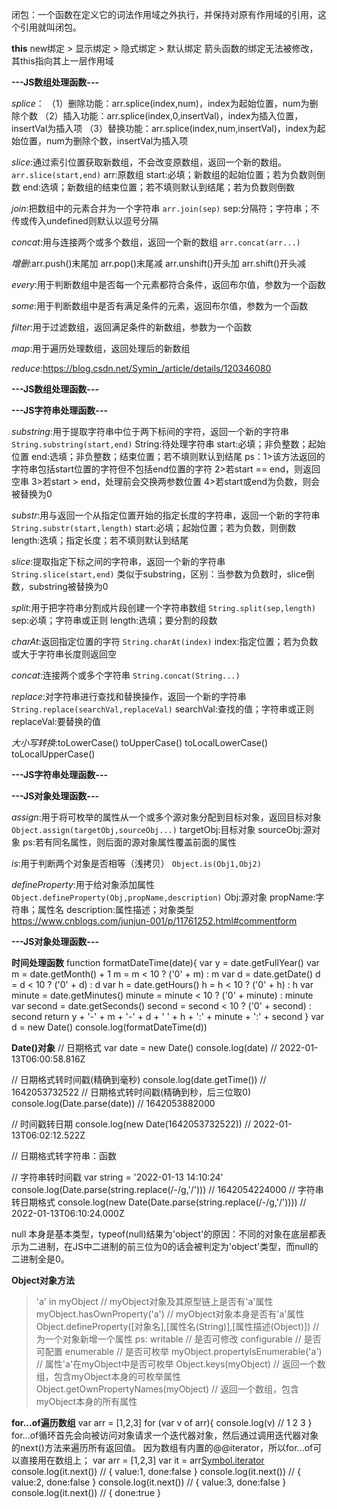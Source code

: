 闭包：一个函数在定义它的词法作用域之外执行，并保持对原有作用域的引用，这个引用就叫闭包。

**this**
new绑定 > 显示绑定 > 隐式绑定 > 默认绑定
箭头函数的绑定无法被修改，其this指向其上一层作用域

**---JS数组处理函数---**

*splice*：
    （1）删除功能：arr.splice(index,num)，index为起始位置，num为删除个数
    （2）插入功能：arr.splice(index,0,insertVal)，index为插入位置，insertVal为插入项
    （3）替换功能：arr.splice(index,num,insertVal)，index为起始位置，num为删除个数，insertVal为插入项

*slice*:通过索引位置获取新数组，不会改变原数组，返回一个新的数组。
    `arr.slice(start,end)`
    arr:原数组
    start:必填；新数组的起始位置；若为负数则倒数
    end:选填；新数组的结束位置；若不填则默认到结尾；若为负数则倒数

*join*:把数组中的元素合并为一个字符串
    `arr.join(sep)`
    sep:分隔符；字符串；不传或传入undefined则默认以逗号分隔

*concat*:用与连接两个或多个数组，返回一个新的数组
    `arr.concat(arr...)`

*增删*:arr.push()末尾加  arr.pop()末尾减  arr.unshift()开头加  arr.shift()开头减

*every*:用于判断数组中是否每一个元素都符合条件，返回布尔值，参数为一个函数

*some*:用于判断数组中是否有满足条件的元素，返回布尔值，参数为一个函数

*filter*:用于过滤数组，返回满足条件的新数组，参数为一个函数

*map*:用于遍历处理数组，返回处理后的新数组

*reduce*:https://blog.csdn.net/Symin_/article/details/120346080

**---JS数组处理函数---**

**---JS字符串处理函数---**

*substring*:用于提取字符串中位于两下标间的字符，返回一个新的字符串
    `String.substring(start,end)`
    String:待处理字符串
    start:必填；非负整数；起始位置
    end:选填；非负整数；结束位置；若不填则默认到结尾
        ps：1>该方法返回的字符串包括start位置的字符但不包括end位置的字符
            2>若start == end，则返回空串
            3>若start > end，处理前会交换两参数位置
            4>若start或end为负数，则会被替换为0

*substr*:用与返回一个从指定位置开始的指定长度的字符串，返回一个新的字符串
    `String.substr(start,length)`
    start:必填；起始位置；若为负数，则倒数
    length:选填；指定长度；若不填则默认到结尾

*slice*:提取指定下标之间的字符串，返回一个新的字符串
    `String.slice(start,end)`
    类似于substring，区别：当参数为负数时，slice倒数，substring被替换为0

*split*:用于把字符串分割成片段创建一个字符串数组
    `String.split(sep,length)`
    sep:必填；字符串或正则
    length:选填；要分割的段数

*charAt*:返回指定位置的字符
    `String.charAt(index)`
    index:指定位置；若为负数或大于字符串长度则返回空

*concat*:连接两个或多个字符串
    `String.concat(String...)`

*replace*:对字符串进行查找和替换操作，返回一个新的字符串
    `String.replace(searchVal,replaceVal)`
    searchVal:查找的值；字符串或正则
    replaceVal:要替换的值

*大小写转换*:toLowerCase()  toUpperCase()  toLocalLowerCase()  toLocalUpperCase()

**---JS字符串处理函数---**

**---JS对象处理函数---**

*assign*:用于将可枚举的属性从一个或多个源对象分配到目标对象，返回目标对象
    `Object.assign(targetObj,sourceObj...)`
    targetObj:目标对象
    sourceObj:源对象
        ps:若有同名属性，则后面的源对象属性覆盖前面的属性
    
*is*:用于判断两个对象是否相等（浅拷贝）
    `Object.is(Obj1,Obj2)`

*defineProperty*:用于给对象添加属性
    `Object.defineProperty(Obj,propName,description)`
    Obj:源对象
    propName:字符串；属性名
    description:属性描述；对象类型
    https://www.cnblogs.com/junjun-001/p/11761252.html#commentform
    
**---JS对象处理函数---**

**时间处理函数**
function formatDateTime(date){
    var y = date.getFullYear()
    var m = date.getMonth() + 1
    m = m < 10 ? ('0' + m) : m
    var d = date.getDate()
    d = d < 10 ? ('0' + d) : d
    var h = date.getHours()
    h = h < 10 ? ('0' + h) : h
    var minute = date.getMinutes()
    minute = minute < 10 ? ('0' + minute) : minute
    var second = date.getSeconds()
    second = second < 10 ? ('0' + second) : second
    return y + '-' + m + '-' + d + ' ' + h + ':' + minute + ':' + second
}
var d = new Date()
console.log(formatDateTime(d))

**Date()对象**
// 日期格式
var date = new Date()
console.log(date) // 2022-01-13T06:00:58.816Z

// 日期格式转时间戳(精确到毫秒)
console.log(date.getTime()) // 1642053732522
// 日期格式转时间戳(精确到秒，后三位取0)
console.log(Date.parse(date)) // 1642053882000

// 时间戳转日期
console.log(new Date(1642053732522)) // 2022-01-13T06:02:12.522Z

// 日期格式转字符串：函数

// 字符串转时间戳
var string = '2022-01-13 14:10:24'
console.log(Date.parse(string.replace(/-/g,'/'))) // 1642054224000
// 字符串转日期格式
console.log(new Date(Date.parse(string.replace(/-/g,'/')))) // 2022-01-13T06:10:24.000Z

null 本身是基本类型，typeof(null)结果为'object'的原因：不同的对象在底层都表示为二进制，在JS中二进制的前三位为0的话会被判定为'object'类型，而null的二进制全是0。

**Object对象方法**
> 'a' in myObject // myObject对象及其原型链上是否有'a'属性
> myObject.hasOwnProperty('a') // myObject对象本身是否有'a'属性
> Object.defineProperty([对象名],[属性名(String)],[属性描述(Object)]) // 为一个对象新增一个属性
  ps: writable // 是否可修改
      configurable // 是否可配置
      enumerable // 是否可枚举
> myObject.propertyIsEnumerable('a') // 属性'a'在myObject中是否可枚举
> Object.keys(myObject) // 返回一个数组，包含myObject本身的可枚举属性
> Object.getOwnPropertyNames(myObject) // 返回一个数组，包含myObject本身的所有属性

**for...of遍历数组**
var arr = [1,2,3]
for (var v of arr){
    console.log(v) // 1 2 3
}
for...of循环首先会向被访问对象请求一个迭代器对象，然后通过调用迭代器对象的next()方法来遍历所有返回值。
因为数组有内置的@@iterator，所以for...of可以直接用在数组上；
var arr = [1,2,3]
var it = arr[Symbol.iterator]()
console.log(it.next()) // { value:1, done:false }
console.log(it.next()) // { value:2, done:false }
console.log(it.next()) // { value:3, done:false }
console.log(it.next()) // { done:true }
